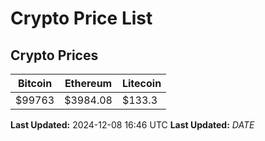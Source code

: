 # Crypto Price List

## Crypto Prices
| Bitcoin | Ethereum | Litecoin |
| ------- | -------- | -------- |
| $99763 | $3984.08 | $133.3 |
**Last Updated:** 2024-12-08 16:46 UTC
**Last Updated:** $DATE$
